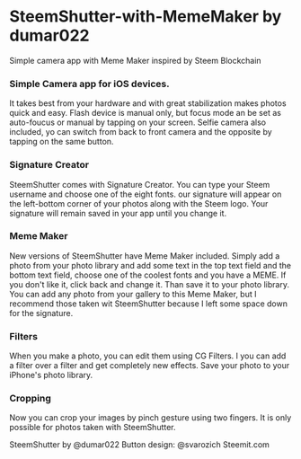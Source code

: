 # SteemShutter-with-MemeMaker by dumar022
Simple camera app with Meme Maker inspired by Steem Blockchain


### Simple Camera app for iOS devices.
It takes best from your hardware and with great stabilization makes photos quick and easy. Flash device is manual only, but focus mode an be set as auto-foucus or manual by tapping on your screen. Selfie camera also included, yo can switch from back to front camera and the opposite by tapping on the same button. 

### Signature Creator
SteemShutter comes with Signature Creator. You can type your Steem username and choose one of the eight fonts. our signature will appear on the left-bottom corner of your photos along with the Steem logo. Your signature will remain saved in your app until you change it. 

### Meme Maker
New versions of SteemShutter have Meme Maker included. Simply add a photo from your photo library and add some text in the top text field and the bottom text field, choose one of the coolest fonts and you have a MEME. If you don't like it, click back and change it. Than save it to your photo library.  You can add any photo from your gallery to this Meme Maker, but I recommend those taken wit SteemShutter because I left some space down for the signature.

### Filters
When you make a photo, you can edit them using CG Filters. I you can add a filter over a filter and get completely new effects. Save your photo to your iPhone's photo library. 

### Cropping
Now you can crop your images by pinch gesture using two fingers. It is only possible for photos taken with SteemShutter.

SteemShutter by @dumar022
Button design: @svarozich
Steemit.com
